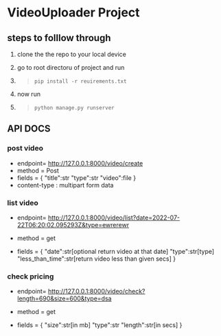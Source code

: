 # VideoUploader Project

## steps to folllow through 


1. clone the the repo to your local device

2. go to root directoru of project and run 
3. > `pip install -r reuirements.txt`

4. now run

5. >`python manage.py runserver`



## API DOCS

### post video

* endpoint= http://127.0.0.1:8000/video/create
* method = Post
* fields = {
    "title":str
    "type":str
    "video":file
}
* content-type : multipart form data

### list video

* endpoint= http://127.0.0.1:8000/video/list?date=2022-07-22T06:20:02.095293Z&type=ewrerewr

* method = get
* fields = {
    "date":str[optional return video at that date]
    "type":str[type]
    "less_than_time":str[return video less than given secs]
}


### check pricing
 
 * endpoint= http://127.0.0.1:8000/video/check?length=690&size=600&type=dsa

* method = get
* fields = {
    "size":str[in mb]
    "type":str
    "length":str[in secs]
}


